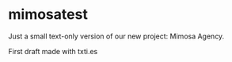 # mimosatest

Just a small text-only version of our new project: Mimosa Agency.

First draft made with txti.es
